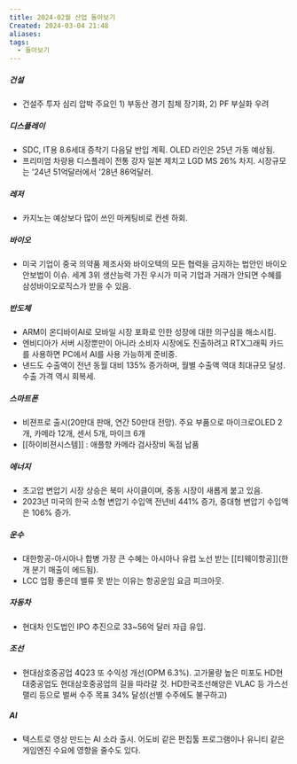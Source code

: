 ```yaml
---
title: 2024-02월 산업 돌아보기
Created: 2024-03-04 21:48
aliases: 
tags:
  - 돌아보기
---
```

##### 건설
- 건설주 투자 심리 압박 주요인 1) 부동산 경기 침체 장기화, 2) PF 부실화 우려
##### 디스플레이
- SDC, IT용 8.6세대 증착기 다음달 반입 계획. OLED 라인은 25년 가동 예상됨.
- 프리미엄 차량용 디스플레이 전통 강자 일본 제치고 LGD MS 26% 차지. 시장규모는 '24년 51억달러에서 '28년 86억달러. 
##### 레저
- 카지노는 예상보다 많이 쓰인 마케팅비로 컨센 하회.
##### 바이오
- 미국 기업이 중국 의약품 제조사와 바이오텍의 모든 협력을 금지하는 법안인 바이오안보법이 이슈. 세계 3위 생산능력 가진 우시가 미국 기업과 거래가 안되면 수혜를 삼성바이오로직스가 받을 수 있음.
##### 반도체
- ARM이 온디바이AI로 모바일 시장 포화로 인한 성장에 대한 의구심을 해소시킴.
- 엔비디아가 서버 시장뿐만이 아니라 소비자 시장에도 진출하려고 RTX그래픽 카드를 사용하면 PC에서 AI를 사용 가능하게 준비중.
- 낸드도 수출액이 전년 동월 대비 135% 증가하며, 월별 수출액 역대 최대규모 달성. 수출 가격 역시 회복세.
##### 스마트폰
- 비젼프로 출시(20만대 판매, 연간 50만대 전망). 주요 부품으로 마이크로OLED 2개, 카메라 12개, 센서 5개, 마이크 6개
- [[하이비젼시스템]] : 애플향 카메라 검사장비 독점 납품
##### 에너지
- 초고압 변압기 시장 상승은 북미 사이클이며, 중동 시장이 새롭게 붙고 있음.
- 2023년 미국의 한국 소형 변압기 수입액 전년비 441% 증가, 중대형 변압기 수입액은 106% 증가.
##### 운수
- 대한항공-아시아나 합병 가장 큰 수혜는 아시아나 유럽 노선 받는 [[티웨이항공]](한 개 분기 매출이 에드됨).
- LCC 업황 좋은데 밸류 못 받는 이유는 항공운임 요금 피크아웃.
##### 자동차
- 현대차 인도법인 IPO 추진으로 33~56억 달러 자급 유입. 
##### 조선
- 현대삼호중공업 4Q23 또 수익성 개선(OPM 6.3%). 고가물량 높은 미포도 HD현대중공업도 현대삼호중공업의 길을 따라갈 것. HD한국조선해양은 VLAC 등 가스선 랠리 등으로 벌써 수주 목표 34% 달성(선별 수주에도 불구하고)
##### AI
- 텍스트로 영상 만드는 AI 소라 출시. 어도비 같은 편집툴 프로그램이나 유니티 같은 게임엔진 수요에 영향을 줄수도 있다.
